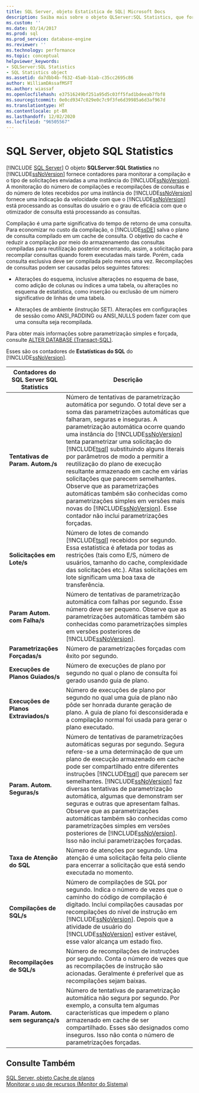 ```yaml
---
title: SQL Server, objeto Estatística de SQL| Microsoft Docs
description: Saiba mais sobre o objeto QLServer:SQL Statistics, que fornece contadores para monitorar a compilação e o tipo de solicitações enviadas a uma instância do SQL Server.
ms.custom: ''
ms.date: 03/14/2017
ms.prod: sql
ms.prod_service: database-engine
ms.reviewer: ''
ms.technology: performance
ms.topic: conceptual
helpviewer_keywords:
- SQLServer:SQL Statistics
- SQL Statistics object
ms.assetid: da7dbb4b-f632-45a0-b1ab-c35cc2695c86
author: WilliamDAssafMSFT
ms.author: wiassaf
ms.openlocfilehash: e37516249bf251a95d5c03ff5fad1bdeeab7fbf8
ms.sourcegitcommit: 0e0cd9347c029e0c7c9f3fe6d39985a6d3af967d
ms.translationtype: HT
ms.contentlocale: pt-BR
ms.lasthandoff: 12/02/2020
ms.locfileid: "96505567"
---
```

# <a name="sql-server-sql-statistics-object"></a>SQL Server, objeto SQL Statistics
 [!INCLUDE [SQL Server](../../includes/applies-to-version/sqlserver.md)]
  O objeto **SQLServer:SQL Statistics** no [!INCLUDE[ssNoVersion](../../includes/ssnoversion-md.md)] fornece contadores para monitorar a compilação e o tipo de solicitações enviadas a uma instância do [!INCLUDE[ssNoVersion](../../includes/ssnoversion-md.md)]. A monitoração do número de compilações e recompilações de consultas e do número de lotes recebidos por uma instância do [!INCLUDE[ssNoVersion](../../includes/ssnoversion-md.md)] fornece uma indicação da velocidade com que o [!INCLUDE[ssNoVersion](../../includes/ssnoversion-md.md)] está processando as consultas do usuário e o grau de eficácia com que o otimizador de consulta está processando as consultas.  
  
 Compilação é uma parte significativa do tempo de retorno de uma consulta. Para economizar no custo da compilação, o [!INCLUDE[ssDE](../../includes/ssde-md.md)] salva o plano de consulta compilado em um cache de consulta. O objetivo do cache é reduzir a compilação por meio do armazenamento das consultas compiladas para reutilização posterior encerrando, assim, a solicitação para recompilar consultas quando forem executadas mais tarde. Porém, cada consulta exclusiva deve ser compilada pelo menos uma vez. Recompilações de consultas podem ser causadas pelos seguintes fatores:  
  
-   Alterações do esquema, inclusive alterações no esquema de base, como adição de colunas ou índices a uma tabela, ou alterações no esquema de estatística, como inserção ou exclusão de um número significativo de linhas de uma tabela.  
  
-   Alterações de ambiente (instrução SET). Alterações em configurações de sessão como ANSI_PADDING ou ANSI_NULLS podem fazer com que uma consulta seja recompilada.  
  
 Para obter mais informações sobre parametrização simples e forçada, consulte [ALTER DATABASE &#40;Transact-SQL&#41;](../../t-sql/statements/alter-database-transact-sql.md).  
  
 Esses são os contadores de **Estatísticas do SQL** do [!INCLUDE[ssNoVersion](../../includes/ssnoversion-md.md)].  
  
|Contadores do SQL Server SQL Statistics|Descrição|  
|----------------------------------------|-----------------|  
|**Tentativas de Param. Autom./s**|Número de tentativas de parametrização automática por segundo. O total deve ser a soma das parametrizações automáticas que falharam, seguras e inseguras. A parametrização automática ocorre quando uma instância do [!INCLUDE[ssNoVersion](../../includes/ssnoversion-md.md)] tenta parametrizar uma solicitação do [!INCLUDE[tsql](../../includes/tsql-md.md)] substituindo alguns literais por parâmetros de modo a permitir a reutilização do plano de execução resultante armazenado em cache em várias solicitações que parecem semelhantes. Observe que as parametrizações automáticas também são conhecidas como parametrizações simples em versões mais novas do [!INCLUDE[ssNoVersion](../../includes/ssnoversion-md.md)]. Esse contador não inclui parametrizações forçadas.|  
|**Solicitações em Lote/s**|Número de lotes de comando [!INCLUDE[tsql](../../includes/tsql-md.md)] recebidos por segundo. Essa estatística é afetada por todas as restrições (tais como E/S, número de usuários, tamanho do cache, complexidade das solicitações etc.). Altas solicitações em lote significam uma boa taxa de transferência.|  
|**Param Autom. com Falha/s**|Número de tentativas de parametrização automática com falhas por segundo. Esse número deve ser pequeno. Observe que as parametrizações automáticas também são conhecidas como parametrizações simples em versões posteriores de [!INCLUDE[ssNoVersion](../../includes/ssnoversion-md.md)].|  
|**Parametrizações Forçadas/s**|Número de parametrizações forçadas com êxito por segundo.|  
|**Execuções de Planos Guiados/s**|Número de execuções de plano por segundo no qual o plano de consulta foi gerado usando guia de plano.|  
|**Execuções de Planos Extraviados/s**|Número de execuções de plano por segundo no qual uma guia de plano não pôde ser honrada durante geração de plano. A guia de plano foi desconsiderada e a compilação normal foi usada para gerar o plano executado.|  
|**Param. Autom. Seguras/s**|Número de tentativas de parametrizações automáticas seguras por segundo. Segura refere-se a uma determinação de que um plano de execução armazenado em cache pode ser compartilhado entre diferentes instruções [!INCLUDE[tsql](../../includes/tsql-md.md)] que parecem ser semelhantes. [!INCLUDE[ssNoVersion](../../includes/ssnoversion-md.md)] faz diversas tentativas de parametrização automática, algumas que demonstram ser seguras e outras que apresentam falhas. Observe que as parametrizações automáticas também são conhecidas como parametrizações simples em versões posteriores de [!INCLUDE[ssNoVersion](../../includes/ssnoversion-md.md)]. Isso não inclui parametrizações forçadas.|  
|**Taxa de Atenção do SQL**|Número de atenções por segundo. Uma atenção é uma solicitação feita pelo cliente para encerrar a solicitação que está sendo executada no momento.|  
|**Compilações de SQL/s**|Número de compilações de SQL por segundo. Indica o número de vezes que o caminho do código de compilação é digitado. Inclui compilações causadas por recompilações do nível de instrução em [!INCLUDE[ssNoVersion](../../includes/ssnoversion-md.md)]. Depois que a atividade de usuário do [!INCLUDE[ssNoVersion](../../includes/ssnoversion-md.md)] estiver estável, esse valor alcança um estado fixo.|  
|**Recompilações de SQL/s**|Número de recompilações de instruções por segundo. Conta o número de vezes que as recompilações de instrução são acionadas. Geralmente é preferível que as recompilações sejam baixas.|  
|**Param. Autom. sem segurança/s**|Número de tentativas de parametrização automática não segura por segundo. Por exemplo, a consulta tem algumas características que impedem o plano armazenado em cache de ser compartilhado. Esses são designados como inseguros. Isso não conta o número de parametrizações forçadas.|  
  
## <a name="see-also"></a>Consulte Também  
 [SQL Server, objeto Cache de planos](../../relational-databases/performance-monitor/sql-server-plan-cache-object.md)   
 [Monitorar o uso de recursos &#40;Monitor do Sistema&#41;](../../relational-databases/performance-monitor/monitor-resource-usage-system-monitor.md)  
  
  

